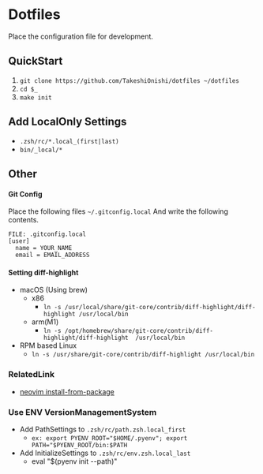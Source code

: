# Dotfiles

Place the configuration file for development.

## QuickStart

1. `git clone https://github.com/TakeshiOnishi/dotfiles ~/dotfiles`
1. `cd $_`
1. `make init`

## Add LocalOnly Settings

- `.zsh/rc/*.local_(first|last)`
- `bin/_local/*`

## Other

#### Git Config

Place the following files `~/.gitconfig.local`
And write the following contents.

```
FILE: .gitconfig.local
[user]
  name = YOUR_NAME
  email = EMAIL_ADDRESS
```

#### Setting diff-highlight

- macOS (Using brew)
  - x86
    - `ln -s /usr/local/share/git-core/contrib/diff-highlight/diff-highlight /usr/local/bin`
  - arm(M1)
    - `ln -s /opt/homebrew/share/git-core/contrib/diff-highlight/diff-highlight  /usr/local/bin`
- RPM based Linux
  - `ln -s /usr/share/git-core/contrib/diff-highlight /usr/local/bin`

### RelatedLink

- [neovim install-from-package](https://github.com/neovim/neovim/wiki/Installing-Neovim#install-from-package)


### Use ENV VersionManagementSystem

- Add PathSettings to `.zsh/rc/path.zsh.local_first`
  - `ex: export PYENV_ROOT="$HOME/.pyenv"; export PATH="$PYENV_ROOT/bin:$PATH`
- Add InitializeSettings to `.zsh/rc/env.zsh.local_last`
  - eval "$(pyenv init --path)"
